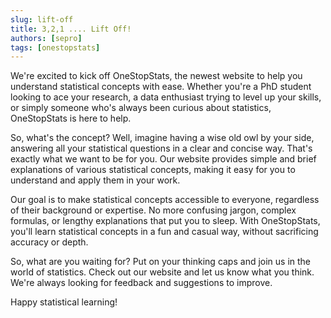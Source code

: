 ```yaml
---
slug: lift-off
title: 3,2,1 .... Lift Off!
authors: [sepro]
tags: [onestopstats]
---
```


We're excited to kick off OneStopStats, the newest website to help you understand statistical concepts with ease. Whether you're a PhD student looking to ace your research, a data enthusiast trying to level up your skills, or simply someone who's always been curious about statistics, OneStopStats is here to help.

So, what's the concept? Well, imagine having a wise old owl by your side, answering all your statistical questions in a clear and concise way. That's exactly what we want to be for you. Our website provides simple and brief explanations of various statistical concepts, making it easy for you to understand and apply them in your work.

Our goal is to make statistical concepts accessible to everyone, regardless of their background or expertise. No more confusing jargon, complex formulas, or lengthy explanations that put you to sleep. With OneStopStats, you'll learn statistical concepts in a fun and casual way, without sacrificing accuracy or depth.

So, what are you waiting for? Put on your thinking caps and join us in the world of statistics. Check out our website and let us know what you think. We're always looking for feedback and suggestions to improve.

Happy statistical learning!